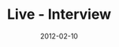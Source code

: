 ---
layout: media
category: media
title: "Live - Interview"
date: 2012-02-10
description: "Strong journey interview with Gil."
video: "http://s3.amazonaws.com/crossroads-media/other-media/video/wk6_gil_intv_live.mp4"
video-poster: "http://s3.amazonaws.com/crossroads-media/images/gil_still.jpg"
---